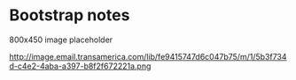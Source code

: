 # Bootstrap notes

800x450 image placeholder

http://image.email.transamerica.com/lib/fe9415747d6c047b75/m/1/5b3f734d-c4e2-4aba-a397-b8f2f672221a.png
